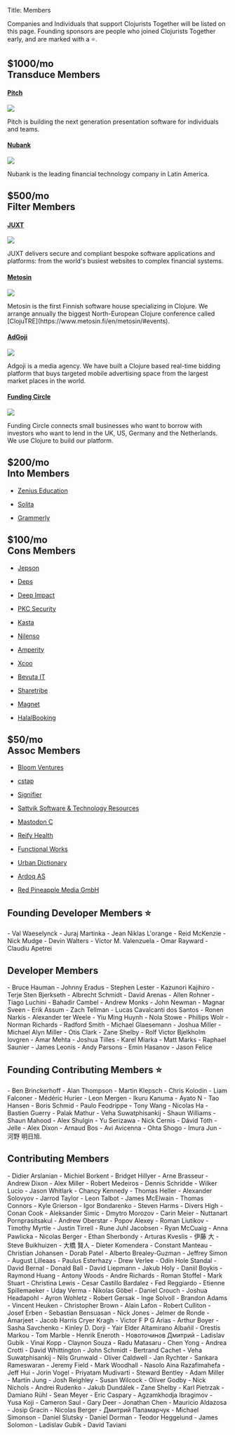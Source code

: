Title: Members

Companies and Individuals that support Clojurists Together will be listed on this page. Founding sponsors are people who joined Clojurists Together early, and are marked with a ⭐️.
<section class="member-category company filter-member">
<h2><span>$1000/mo</span><br>Transduce Members</h2>

<section class="membership-card">
<h4 class="member"><a href="https://pitch.com" target="_blank">Pitch</a></h4>
<a href="https://pitch.com"><img class="member-logo large" src="/logos/pitch.svg"></a>
<p>Pitch is building the next generation presentation software for individuals and teams.
</p>
</section>

<section class="membership-card">
<h4 class="member"><a href="https://nubank.com.br" target="_blank">Nubank</a></h4>
<a href="https://nubank.com.br"><img class="member-logo large" src="/logos/nubank.png"></a>
<p>Nubank is the leading financial technology company in Latin America.</p>
</section>
</section>

<section class="member-category company filter-member">
<h2><span>$500/mo</span><br>Filter Members</h2>

<section class="membership-card">
<h4 class="member founding"><a href="https://juxt.pro" target="_blank">JUXT</a></h4>
<a href="https://juxt.pro"><img class="member-logo" src="/logos/juxt.svg"></a>
<p>JUXT delivers secure and compliant bespoke software applications and platforms: from the world's busiest websites to complex financial systems.</p>
</section>


<section class="membership-card">
<h4 class="member founding"><a href="https://www.metosin.fi" target="_blank">Metosin</a></h4>
<a href="https://www.metosin.fi"><img class="member-logo" src="/logos/metosin.svg"></a>
<p>Metosin is the first Finnish software house specializing in Clojure. We arrange annually the biggest North-European Clojure conference called [ClojuTRE](https://www.metosin.fi/en/metosin/#events).</p>
</section>


<section class="membership-card">
<h4 class="member"><a href="https://www.adgoji.com" target="_blank">AdGoji</a></h4>
<a href="https://www.adgoji.com"><img class="member-logo" src="/logos/adgoji_logo.svg"></a>
<p>Adgoji is a media agency. We have built a Clojure based real-time bidding platform that buys targeted mobile advertising space from the largest market places in the world.</p>
</section>


<section class="membership-card">
<h4 class="member"><a href="https://www.fundingcircle.com" target="_blank">Funding Circle</a></h4>
<a href="https://www.fundingcircle.com"><img class="member-logo" src="/logos/funding-circle.svg"></a>
<p>Funding Circle connects small businesses who want to borrow with investors who want to lend in the UK, US, Germany and the Netherlands. We use Clojure to build our platform.</p>
</section>
</section>

<section class="member-lists">

<section class="member-category into-member">
<h2><span>$200/mo</span><br>Into Members</h2>
<section class="membership-card">
<ul><li class="founding member"><a href="http://www.zeniuseducation.com/" target="_blank">Zenius Education</a></li></ul>
<ul><li class="founding member"><a href="http://www.solita.fi/" target="_blank">Solita</a></li></ul>
<ul><li><a href="http://www.zeniuseducation.com/" target="_blank">Grammerly</a></li></ul>
</section>
</section>

<section class="member-category cons-member">
<h2><span>$100/mo</span><br>Cons Members</h2>
<section class="membership-card">
<ul><li class="founding member"><a href="http://www.jepson.io/" target="_blank">Jepson</a></li></ul>
<ul><li class="founding member"><a href="http://www.deps.co/" target="_blank">Deps</a></li></ul>
<ul><li><a href="http://www.deep-impact.ch/" target="_blank">Deep Impact</a></li></ul>
<ul><li><a href="https://www.pkc.io" target="_blank">PKC Security</a></li></ul>
<ul><li><a href="https://kasta.ua" target="_blank">Kasta</a></li></ul>
<ul><li><a href="https://nilenso.com" target="_blank">Nilenso</a></li></ul>
<ul><li><a href="https://amperity.com/" target="_blank">Amperity</a></li></ul>
<ul><li><a href="https://xcoo.jp" target="_blank">Xcoo</a></li></ul>
<ul><li><a href="https://www.bevuta.com/en/" target="_blank">Bevuta IT</a></li></ul>
<ul><li><a href="https://www.sharetribe.com/" target="_blank">Sharetribe</a></li></ul>
<ul><li><a href="https://www.magnet.coop" target="_blank">Magnet</a></li></ul>
<ul><li><a href="https://halalbooking.com/" target="_blank">HalalBooking</a></li></ul>
</section>
</section>

<section class="member-category assoc-member">
<h2><span>$50/mo</span><br>Assoc Members</h2>
<section class="membership-card">
<ul><li class="founding member"><a href="http://bloomventures.io" target="_blank">Bloom Ventures</a></li></ul>
<ul><li class="founding member"><a href="https://cstap.com" target="_blank">cstap</a></li></ul>
<ul><li class="founding member"><a href="http://signifier.jp" target="_blank">Signifier</a></li></ul>
<ul><li><a href="http://www.deepbluelambda.org" target="_blank">Sattvik Software & Technology Resources</a></li></ul>
<ul><li><a href="http://www.mastodonc.com" target="_blank">Mastodon C</a></li></ul>
<ul><li><a href="https://reifyhealth.com" target="_blank">Reify Health</a></li></ul>
<ul><li><a href="https://functional.works-hub.com/" target="_blank">Functional Works</a></li></ul>
<ul><li><a href="https://www.urbandictionary.com/" target="_blank">Urban Dictionary</a></li></ul>
<ul><li><a href="https://www.ardoq.com/)" target="_blank">Ardoq AS</a></li></ul>
<ul><li><a href="http://www.redpineapplemedia.com/" target="_blank">Red Pineapple Media GmbH</a></li></ul>
</section>
</section>


<section class="member-category founding-developer">
<h2>Founding Developer Members ⭐</h2>
<section class="membership-card">
- Val Waeselynck
- Juraj Martinka
- Jean Niklas L'orange
- Reid McKenzie
- Nick Mudge
- Devin Walters
- Víctor M. Valenzuela
- Omar Rayward
- Claudiu Apetrei
</section>
</section>

<section class="member-category developer">
<h2>Developer Members</h2>
<section class="membership-card">
- Bruce Hauman
- Johnny Eradus
- Stephen Lester
- Kazunori Kajihiro
- Terje Sten Bjerkseth
- Albrecht Schmidt
- David Arenas
- Allen Rohner
- Tiago Luchini
- Bahadir Cambel
- Andrew Monks
- John Newman
- Magnar Sveen
- Erik Assum
- Zach Tellman
- Lucas Cavalcanti dos Santos
- Ronen Narkis
- Alexander ter Weele
- Yiu Ming Huynh
- Nola Stowe
- Phillips Wolr
- Norman Richards
- Radford Smith
- Michael Glaesemann
- Joshua Miller
- Michael Alyn Miller
- Otis Clark
- Zane Shelby
- Rolf Victor Bjelkholm lovgren
- Amar Mehta
- Joshua Tilles
- Karel Miarka
- Matt Marks
- Raphael Saunier
- James Leonis
- Andy Parsons
- Emin Hasanov
- Jason Felice
</section>
</section>

<section class="member-category contributing">
<h2>Founding Contributing Members ⭐</h2>
<section class="membership-card">
- Ben Brinckerhoff
- Alan Thompson
- Martin Klepsch
- Chris Kolodin
- Liam Falconer
- Médéric Hurier
- Leon Mergen
- Ikuru Kanuma
- Ayato N
- Tao Hansen
- Boris Schmid
- Paulo Feodrippe
- Tony Wang
- Nicolas Ha
- Bastien Guerry
- Palak Mathur
- Veha Suwatphisankij
- Shaun Williams
- Shaun Mahood
- Alex Shulgin
- Yu Serizawa
- Nick Cernis
- Dávid Tóth
- Jelle
- Alex Dixon
- Arnaud Bos
- Avi Avicenna
- Ohta Shogo
- Imura Jun
- 河野 明日旭.
</section>
</section>


<section class="member-category contributing">
<h2>Contributing Members</h2>
<section class="membership-card">
- Didier Arslanian
- Michiel Borkent
- Bridget Hillyer
- Arne Brasseur
- Andrew Dixon
- Alex Miller
- Robert Medeiros
- Dennis Schridde
- Wilker Lucio
- Jason Whitlark
- Chancy Kennedy
- Thomas Heller
- Alexander Solovyov
- Jarrod Taylor
- Leon Talbot
- James McElwain
- Thomas Connors
- Kyle Grierson
- Igor Bondarenko
- Steven Harms
- Divers High
- Conan Cook
- Aleksander Simic
- Dmytro Morozov
- Carin Meier
- Nuttanart Pornprasitsakul
- Andrew Oberstar
- Popov Alexey
- Roman Liutikov
- Timothy Myrtle
- Justin Tirrell
- Rune Juhl Jacobsen
- Ryan McCuaig
- Anna Pawlicka
- Nicolas Berger
- Ethan Sherbondy
- Arturas Kveslis
- 伊藤 大
- Steve Buikhuizen
- 大橋 賢人
- Dieter Komendera
- Constant Manteau
- Christian Johansen
- Dorab Patel
- Alberto Brealey-Guzman
- Jeffrey Simon
- August Lilleaas
- Paulus Esterhazy
- Drew Verlee
- Odin Hole Standal
- David Bernal
- Donald Ball
- David Liepmann
- Jakub Holy
- Daniil Boykis
- Raymond Huang
- Antony Woods
- Andre Richards
- Roman Stoffel
- Mark Stuart
- Christina Lewis
- Cesar Castillo Bardalez
- Fed Reggiardo
- Etienne Spillemaeker
- Uday Verma
- Nikolas Göbel
- Daniel Crouch
- Joshua Headapohl
- Ayron Wohletz
- Robert Gersak
- Inge Solvoll
- Brandon Adams
- Vincent Heuken
- Christopher Brown
- Alain Lafon
- Robert Culliton
- Josef Erben
- Sebastian Bensuasan
- Nick Jones
- Jelmer de Ronde
- Amarjeet
- Jacob Harris Cryer Kragh
- Victor F P G Arias
- Arthur Boyer
- Sasha Savchenko
- Kinley D. Dorji
- Yair Elder Altamirano Albañil
- Orestis Markou
- Tom Marble
- Henrik Eneroth
- Новоточинов Дмитрий
- Ladislav Gubik
- Vinai Kopp
- Claynon Souza
- Radu Matasaru
- Chen Yong
- Andrea Crotti
- David Whittington
- John Schmidt
- Bertrand Cachet
- Veha Suwatphisankij
- Nils Grunwald
- Oliver Caldwell
- Jan Rychter
- Sankara Rameswaran
- Jeremy Field
- Mark Woodhall
- Nasolo Aina Razafimahefa
- Jeff Hui
- Jorin Vogel
- Priyatam Mudivarti
- Steward Bentley
- Adam Miller
- Martin Jung
- Josh Reighley
- Susan Wilcock
- Oliver Godby
- Nick Nichols
- Andrei Rudenko
- Jakub Dundálek
- Zane Shelby
- Karl Pietrzak
- Damiano Rühl
- Sean Meyer
- Eric Caspary
- Agzamkhodja Ibragimov
- Yusa Koji
- Cameron Saul
- Gary Deer
- Jonathan Chen
- Mauricio Aldazosa
- Josip Gracin
- Nicolas Berger
- Дмитрий Паламарчук
- Michael Simonson
- Daniel Slutsky
- Daniel Dorman
- Teodor Heggelund
- James Solomon
- Ladislav Gubik
- David Taviani
</section>
</section>
